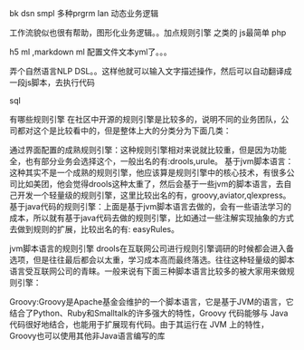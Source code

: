 bk dsn  smpl 多种prgrm lan  动态业务逻辑




工作流貌似也很有帮助，图形化业务逻辑。。加点规则引擎 之类的
js最简单  php

h5 ml ,markdown ml
配置文件文本yml了。。。

弄个自然语言NLP DSL。。这样他就可以输入文字描述操作，然后可以自动翻译成一段js脚本，去执行代码


sql

有哪些规则引擎
在社区中开源的规则引擎是比较多的，说明不同的业务团队，公司都对这个是比较看中的，但是整体上大的分类分为下面几类：

通过界面配置的成熟规则引擎：这种规则引擎相对来说就比较重，但是因为功能全，也有部分业务会选择这个，一般出名的有:drools,urule。
基于jvm脚本语言：这种其实不是一个成熟的规则引擎，他应该算是规则引擎中的核心技术，有很多公司比如美团，他会觉得drools这种太重了，然后会基于一些jvm的脚本语言，去自己开发一个轻量级的规则引擎，这里比较出名的有，groovy,aviator,qlexpress。
基于java代码的规则引擎：上面是基于jvm脚本语言去做的，会有一些语法学习的成本，所以就有基于java代码去做的规则引擎，比如通过一些注解实现抽象的方式去做到规则的扩展，比较出名的有: easyRules。


jvm脚本语言的规则引擎
drools在互联网公司进行规则引擎调研的时候都会进入备选项，但是往往最后都会以太重，学习成本高而最终落选。往往这种轻量级的脚本语言受互联网公司的青睐。一般来说有下面三种脚本语言比较多的被大家用来做规则引擎：

Groovy:Groovy是Apache基金会维护的一个脚本语言，它是基于JVM的语言，它结合了Python、Ruby和Smalltalk的许多强大的特性，Groovy 代码能够与 Java 代码很好地结合，也能用于扩展现有代码。由于其运行在 JVM 上的特性，Groovy也可以使用其他非Java语言编写的库